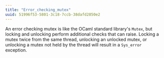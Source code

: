 ```yaml
---
title: "Error_checking_mutex"
uuid: 51996f53-5801-3c18-7ccb-38dafd2850e2
---
```


An error checking mutex is like the OCaml standard library's `Mutex`,
but locking and unlocking perform additional checks that can raise.
Locking a mutex twice from the same thread, unlocking an unlocked
mutex, or unlocking a mutex not held by the thread will result in a
`Sys_error` exception.
